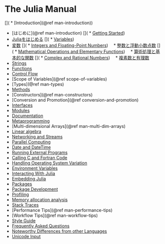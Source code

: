 # The Julia Manual

[](  * [Introduction](@ref man-introduction))
  * [はじめに](@ref man-introduction)
[](  * [Getting Started](@ref))
  * [Juliaをはじめる](@ref)
[](  * [Variables](@ref))
  * [変数](@ref)
[](  * [Integers and Floating-Point Numbers](@ref))
　* [整数と浮動小数点数](@ref)
[](  * [Mathematical Operations and Elementary Functions](@ref))
　* [算術処理と基本的な関数](@ref)
[](  * [Complex and Rational Numbers](@ref))
　* [複素数と有理数](@ref)
  * [Strings](@ref)
  * [Functions](@ref)
  * [Control Flow](@ref)
  * [Scope of Variables](@ref scope-of-variables)
  * [Types](@ref man-types)
  * [Methods](@ref)
  * [Constructors](@ref man-constructors)
  * [Conversion and Promotion](@ref conversion-and-promotion)
  * [Interfaces](@ref)
  * [Modules](@ref)
  * [Documentation](@ref)
  * [Metaprogramming](@ref)
  * [Multi-dimensional Arrays](@ref man-multi-dim-arrays)
  * [Linear algebra](@ref)
  * [Networking and Streams](@ref)
  * [Parallel Computing](@ref)
  * [Date and DateTime](@ref)
  * [Running External Programs](@ref)
  * [Calling C and Fortran Code](@ref)
  * [Handling Operating System Variation](@ref)
  * [Environment Variables](@ref)
  * [Interacting With Julia](@ref)
  * [Embedding Julia](@ref)
  * [Packages](@ref)
  * [Package Development](@ref)
  * [Profiling](@ref)
  * [Memory allocation analysis](@ref)
  * [Stack Traces](@ref)
  * [Performance Tips](@ref man-performance-tips)
  * [Workflow Tips](@ref man-workflow-tips)
  * [Style Guide](@ref)
  * [Frequently Asked Questions](@ref)
  * [Noteworthy Differences from other Languages](@ref)
  * [Unicode Input](@ref)
